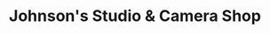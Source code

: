 ---
title: "Johnson's Studio & Camera Shop"
url: /cheboygan/johnsons-studio-und-camera-shop/
shop: Foto
---